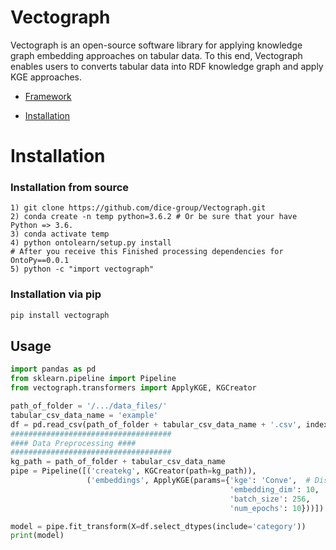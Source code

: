 # Vectograph

Vectograph is an open-source software library for applying knowledge graph embedding approaches on tabular data. 
To this end, Vectograph enables users to converts tabular data into RDF knowledge graph and apply KGE approaches.

- [Framework](#Framework)
        
- [Installation](#installation)

# Installation
### Installation from source
```
1) git clone https://github.com/dice-group/Vectograph.git
2) conda create -n temp python=3.6.2 # Or be sure that your have Python => 3.6.
3) conda activate temp
4) python ontolearn/setup.py install
# After you receive this Finished processing dependencies for OntoPy==0.0.1
5) python -c "import vectograph"
```
### Installation via pip

```python
pip install vectograph
```

## Usage


```python
import pandas as pd
from sklearn.pipeline import Pipeline
from vectograph.transformers import ApplyKGE, KGCreator

path_of_folder = '/.../data_files/'
tabular_csv_data_name = 'example'  
df = pd.read_csv(path_of_folder + tabular_csv_data_name + '.csv', index_col=0, low_memory=False)
####################################
#### Data Preprocessing ####
####################################
kg_path = path_of_folder + tabular_csv_data_name
pipe = Pipeline([('createkg', KGCreator(path=kg_path)),
                 ('embeddings', ApplyKGE(params={'kge': 'Conve',  # Distmult,Complex,Tucker,Hyper, Conve
                                                 'embedding_dim': 10,
                                                 'batch_size': 256,
                                                 'num_epochs': 10}))])

model = pipe.fit_transform(X=df.select_dtypes(include='category'))
print(model)

```
